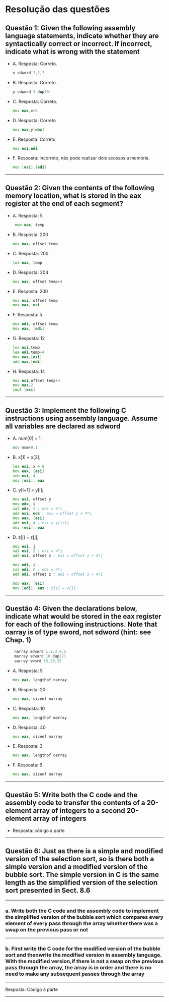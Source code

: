 # Resolução das questões

## Questão 1: Given the following assembly language statements, indicate whether they are syntactically correct or incorrect. If incorrect, indicate what is wrong with the statement

* A. Resposta: Correto.

    ```asm
    x sdword ?,?,?
    ```

* B. Resposta: Correto.

    ```asm
    y sdword 3 dup(0)
    ```

* C. Resposta: Correto.

    ```asm
    mov eax,x+8
    ```

* D. Resposta: Correto

    ```asm
    mov eax,y[ebx]
    ```

* E. Resposta: Correto

    ```asm
    mov esi,edi
    ```

* F. Resposta:  Incorreto, não pode realizar dois acessos a memória.

    ```asm
    mov [esi],[edi]
    ```

---

## Questão 2: Given the contents of the following memory location, what is stored in the eax register at the end of each segment?

* A. Resposta: 5

    ```asm
     mov eax, temp 
    ```

* B. Resposta: 200

    ```asm
    mov eax, offset temp 
    ```

* C. Resposta: 200

    ```asm
    lea eax, temp
    ```

* D. Resposta: 204

    ```asm
    mov eax, offset temp+4
    ```

* E. Resposta: 200

     ```asm
    mov esi, offset temp 
    mov eax, esi
    ```

* F. Resposta: 5

    ```asm
    mov edi, offset temp
    mov eax, [edi]
    ```

* G. Resposta: 12

    ```asm
    lea esi,temp
    lea edi,temp+4
    mov eax,[esi]
    add eax,[edi]
    ```

* H. Resposta: 14

    ```asm
    mov esi,offset temp+4
    mov eax,2
    imul [esi]
    ```

---

## Questão 3: Implement the following C instructions using assembly language. Assume all variables are declared as sdword

* A. num[0] = 1;

    ```asm
    mov num+0,1 
    ```

* B. x[1] = x[2];

    ```asm
    lea esi, x + 8
    mov eax, [esi]
    sub esi, 4
    mov [esi], eax
    ```

* C. y[i+1] = y[i];

    ```asm
    mov esi, offset y
    mov edx, i
    sal edx, 2 ; edx = 4*i
    add esi, edx ; esi = offset y + 4*i
    mov eax, [esi]
    add esi, 4 ; esi = y[i+1]
    mov [esi], eax
    ```

* D. z[i] = z[j];

    ```asm
    mov esi, j
    sal esi, 2 ; esi = 4*j
    add esi, offset z ; esi = offset z + 4*j

    mov edi, i
    sal edi, 2 ; edi = 4*i
    add edi, offset z ; edi = offset z + 4*i

    mov eax, [esi]
    mov [edi], eax ; z[i] = z[j] 
    ```

---

## Questão 4: Given the declarations below, indicate what would be stored in the eax register for each of the following instructions. Note that oarray is of type sword, not sdword (hint: see Chap. 1)

```c
    narray sdword 1,2,3,4,5
    marray sdword 10 dup(?)
    oarray sword 15,20,25
```

* A. Resposta: 5

    ```asm
    mov eax, lengthof narray
    ```

* B. Resposta: 20

    ```asm
    mov eax, sizeof narray
    ```

* C. Resposta: 10

    ```asm
    mov eax, lengthof marray
    ```

* D.  Resposta: 40

    ```asm
    mov eax, sizeof marray
    ```

* E.  Resposta: 3

    ```asm
    mov eax, lengthof oarray
    ```

* F. Resposta: 6

    ```asm
    mov eax, sizeof oarray
    ```

---

## Questão 5: Write both the C code and the assembly code to transfer the contents of a 20-element array of integers to a second 20-element array of integers

* Resposta: código à parte

---

## Questão 6: Just as there is a simple and modified version of the selection sort, so is there both a simple version and a modified version of the bubble sort. The simple version in C is the same length as the simplified version of the selection sort presented in Sect. 8.6

---

### a. Write both the C code and the assembly code to implement the simplified version of the bubble sort which compares every element of every pass through the array whether there was a swap on the previous pass or not

---

### b. First write the C code for the modified version of the bubble sort and thenwrite the modified version in assembly language. With the modified version,if there is not a swap on the previous pass through the array, the array is in order and there is no need to make any subsequent passes through the array

---

Resposta: Código à parte

---

